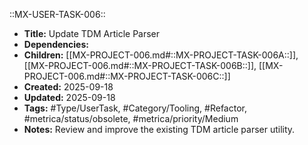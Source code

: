 ::MX-USER-TASK-006::
- **Title:** Update TDM Article Parser
- **Dependencies:** 
- **Children:** [[MX-PROJECT-006.md#::MX-PROJECT-TASK-006A::]], [[MX-PROJECT-006.md#::MX-PROJECT-TASK-006B::]], [[MX-PROJECT-006.md#::MX-PROJECT-TASK-006C::]]
- **Created:** 2025-09-18
- **Updated:** 2025-09-18
- **Tags:** #Type/UserTask, #Category/Tooling, #Refactor, #metrica/status/obsolete, #metrica/priority/Medium
- **Notes:** Review and improve the existing TDM article parser utility.